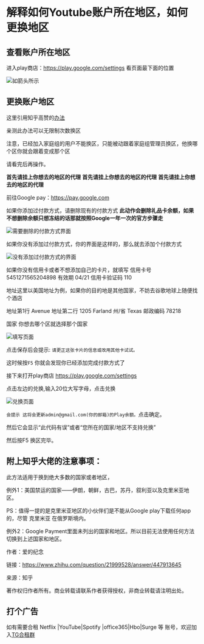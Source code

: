 解释如何Youtube账户所在地区，如何更换地区
====
查看账户所在地区
-------
进入play商店：https://play.google.com/settings 看页面最下面的位置


![如箭头所示](https://s2.ax1x.com/2019/10/20/KMZ06P.jpg) 



更换账户地区
-------

这里引用知乎高赞的<a href="https://www.zhihu.com/question/21999528" target="_blank">办法</a>


亲测此办法可以无限制次数换区


注意，已经加入家庭组的用户不能换区，只能被动跟着家庭组管理员换区，他换哪个区你就会跟着变成那个区


请看完后再操作。


__首先请挂上你想去的地区的代理__
__首先请挂上你想去的地区的代理__
__首先请挂上你想去的地区的代理__





前往Google pay：https://pay.google.com


 
 

如果你添加过付款方式，请删除现有的付款方式 __此动作会删除礼品卡余额，如果不想删除余额只想冻结的话那就按照Google一年一次的官方步骤走__


![需要删除的付款方式界面](https://s2.ax1x.com/2019/10/20/KM1Ins.jpg) 



如果你没有添加过付款方式，你的界面是这样的，那么就去添加个付款方式
 
 
 
![没有添加过付款方式的界面]( https://s2.ax1x.com/2019/10/20/KMew4J.png) 
 
 
 
 如果你没有信用卡或者不想添加自己的卡片，就填写 信用卡号 5451271565204898  有效期  04/21 信用卡验证码 110 
 
 地址这里以美国地址为例，如果你的目的地是其他国家，不妨去谷歌地球上随便找个酒店
 
 地址第1行 Avenue  地址第二行 1205 Farland  州/省 Texas  邮政编码  78218

 
 
 
 国家 你想去哪个区就选择那个国家
 
 
 
![填写页面](https://s2.ax1x.com/2019/10/20/KMnHAS.png)



点击保存后会提示: `请更正这张卡片的信息或改用其他卡试试。`


这时候按`F5` 你就会发现你已经添加完成付款方式了


接下来打开play商店 https://play.google.com/settings


点击左边的兑换,输入20位大写字母，点击兑换 


![兑换页面](https://s2.ax1x.com/2019/10/20/KMlCrR.jpg)


`会提示 这将会更新admin@gmail.com(你的邮箱)的Play余额。`点击确定。


然后它会显示“此代码有误”或者“您所在的国家/地区不支持兑换”


然后按F5 换区完毕。


附上知乎大佬的注意事项：
-------

此方法适用于换到绝大多数的国家或者地区，


例外1：美国禁运的国家——伊朗，朝鲜，古巴，苏丹，叙利亚以及克里米亚地区。        


PS：值得一提的是克里米亚地区的小伙伴们是不能从Google play下载任何app的，尽管 克里米亚 在俄罗斯境内。


例外2：Google Payment里面未列出的国家和地区。所以目前无法使用任何方法切换到上述国家和地区。


作者：爱的纪念


链接：https://www.zhihu.com/question/21999528/answer/447913645


来源：知乎


著作权归作者所有。商业转载请联系作者获得授权，非商业转载请注明出处。

打个广告
-------
如有需要合租 Netflix |YouTube|Spotify |office365|Hbo|Surge 等 账号，欢迎加入<a href="https://t.me/hezu1" target="_blank">TG合租群</a>




